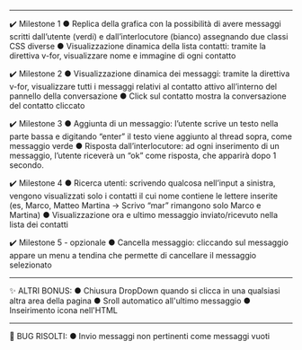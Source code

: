 --------------------------------------------------------------------------------------

✔️ Milestone 1
● Replica della grafica con la possibilità di avere messaggi scritti dall’utente (verdi) e
dall’interlocutore (bianco) assegnando due classi CSS diverse
● Visualizzazione dinamica della lista contatti: tramite la direttiva v-for, visualizzare
nome e immagine di ogni contatto

✔️ Milestone 2
● Visualizzazione dinamica dei messaggi: tramite la direttiva v-for, visualizzare tutti i
messaggi relativi al contatto attivo all’interno del pannello della conversazione
● Click sul contatto mostra la conversazione del contatto cliccato

✔️ Milestone 3
● Aggiunta di un messaggio: l’utente scrive un testo nella parte bassa e digitando
“enter” il testo viene aggiunto al thread sopra, come messaggio verde
● Risposta dall’interlocutore: ad ogni inserimento di un messaggio, l’utente riceverà
un “ok” come risposta, che apparirà dopo 1 secondo.

✔️ Milestone 4
● Ricerca utenti: scrivendo qualcosa nell’input a sinistra, vengono visualizzati solo i
contatti il cui nome contiene le lettere inserite (es, Marco, Matteo Martina -> Scrivo
“mar” rimangono solo Marco e Martina)
● Visualizzazione ora e ultimo messaggio inviato/ricevuto nella lista dei contatti

✔️ Milestone 5 - opzionale
● Cancella messaggio: cliccando sul messaggio appare un menu a tendina che
permette di cancellare il messaggio selezionato

--------------------------------------------------------------------------------------

✨ ALTRI BONUS:
● Chiusura DropDown quando si clicca in una qualsiasi altra area della pagina 
● Sroll automatico all'ultimo messaggio
● Inseirimento icona nell'HTML

--------------------------------------------------------------------------------------

🐛 BUG RISOLTI:
● Invio messaggi non pertinenti come messaggi vuoti

